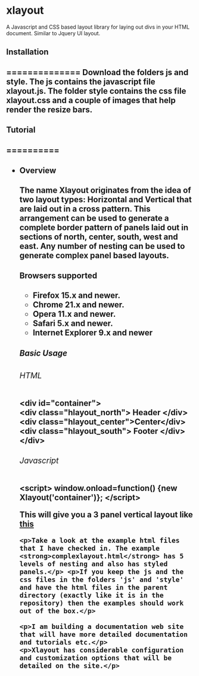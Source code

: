 xlayout
=======

A Javascript and CSS based layout library for laying out divs in your HTML document. Similar to Jquery UI layout.

<h2>Installation<h2>
==============
Download the folders js and style. The js contains the javascript file xlayout.js. The folder style contains the css file xlayout.css and a couple of images that help render the resize bars.

<h2>Tutorial<h2>
==========
<ul>
 <li>
  <div><h4>Overview</h4>
      The name Xlayout originates from the idea of two layout types: Horizontal and Vertical
      that are laid out in a cross pattern. This arrangement can be used to generate a complete border pattern
      of panels laid out in sections of north, center, south, west and east.
      Any number of nesting can be used to generate complex panel based layouts.
      <h4>Browsers supported</h4>
	<ul>
		<li>Firefox 15.x and newer.</li>
		<li>Chrome 21.x and newer.</li>
		<li>Opera 11.x and newer.</li>
		<li>Safari 5.x and newer.</li>		
		<li>Internet Explorer 9.x and newer</li>
	</ul>      
      <h5>Basic Usage</h5>
       <h6>HTML</h6>
       <div>
      	&lt;div id="container"&gt;<br/>
		      <span>&lt;div class="hlayout_north"&gt; Header &lt;/div&gt;</span><br/>
		      <span>&lt;div class="hlayout_center"&gt;Center&lt;/div&gt;</span><br/>
  		      <span>&lt;div class="hlayout_south"&gt; Footer &lt;/div&gt;</span><br/>
  		    &lt;/div&gt;
  	</div>
  	<h6>Javascript</h6>
  	<div>
  		&lt;script&gt; window.onload=function() {new Xlayout('container')}; &lt;/script&gt;	
  	</div>
  	<p>This will give you a 3 panel vertical layout like <a href="http://i.imgur.com/IwKGkvP.jpg?1">this</a><p>
  	
  	<p>Take a look at the example html files that I have checked in. The example <strong>complexlayout.html</strong> has 5 levels of nesting and also has styled panels.</p> <p>If you keep the js and the css files in the folders 'js' and 'style' and have the html files in the parent directory (exactly like it is in the repository) then the examples should work out of the box.</p>
  	 
  	<p>I am building a documentation web site that will have more detailed documentation and tutorials etc.</p>
  	<p>Xlayout has considerable configuration and customization options that will be detailed on the site.</p>
  	
  	
  
  </div>
  </li>



</ul>
